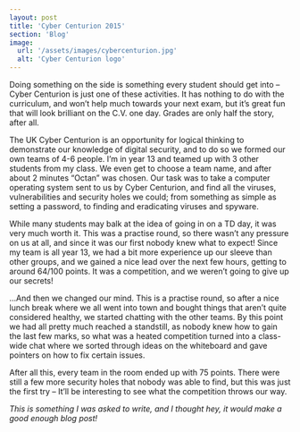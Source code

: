 ```yaml
---
layout: post
title: 'Cyber Centurion 2015'
section: 'Blog'
image: 
  url: '/assets/images/cybercenturion.jpg'
  alt: 'Cyber Centurion logo'
---
```


Doing something on the side is something every student should get into – Cyber Centurion is just one of these activities. It has nothing to do with the curriculum, and won’t help much towards your next exam, but it’s great fun that will look brilliant on the C.V. one day.<!--more--> Grades are only half the story, after all.

The UK Cyber Centurion is an opportunity for logical thinking to demonstrate our knowledge of digital security, and to do so we formed our own teams of 4-6 people. I’m in year 13 and teamed up with 3 other students from my class. We even get to choose a team name, and after about 2 minutes “Octan” was chosen. Our task was to take a computer operating system sent to us by Cyber Centurion, and find all the viruses, vulnerabilities and security holes we could; from something as simple as setting a password, to finding and eradicating viruses and spyware.

While many students may balk at the idea of going in on a TD day, it was very much worth it. This was a practise round, so there wasn’t any pressure on us at all, and since it was our first nobody knew what to expect! Since my team is all year 13, we had a bit more experience up our sleeve than other groups, and we gained a nice lead over the next few hours, getting to around 64/100 points. It was a competition, and we weren’t going to give up our secrets!

…And then we changed our mind. This is a practise round, so after a nice lunch break where we all went into town and bought things that aren’t quite considered healthy, we started chatting with the other teams. By this point we had all pretty much reached a standstill, as nobody knew how to gain the last few marks, so what was a heated competition turned into a class-wide chat where we sorted through ideas on the whiteboard and gave pointers on how to fix certain issues.

After all this, every team in the room ended up with 75 points. There were still a few more security holes that nobody was able to find, but this was just the first try – It’ll be interesting to see what the competition throws our way.

*This is something I was asked to write, and I thought hey, it would make a good enough blog post!*
